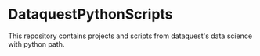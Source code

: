 # DataquestPythonScripts
This repository contains projects and scripts from dataquest's data science with python path. 
